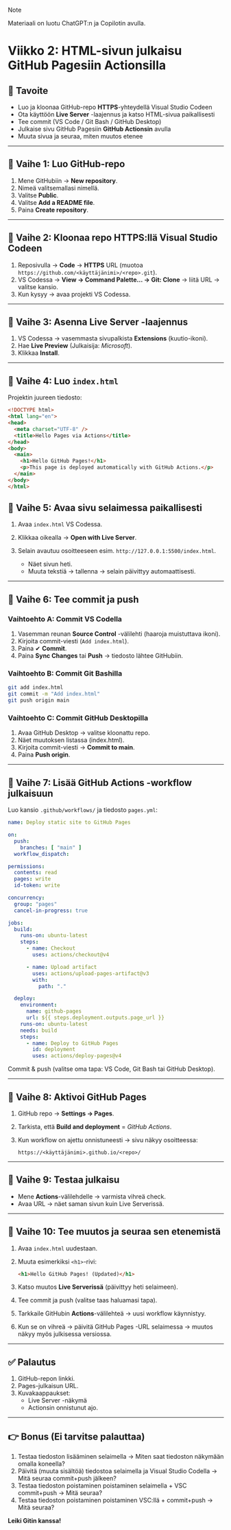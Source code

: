 > [!NOTE]
> Materiaali on luotu ChatGPT:n ja Copilotin avulla.

# Viikko 2: HTML-sivun julkaisu GitHub Pagesiin Actionsilla

## 🎯 Tavoite
- Luo ja kloonaa GitHub-repo **HTTPS**-yhteydellä Visual Studio Codeen  
- Ota käyttöön **Live Server** -laajennus ja katso HTML-sivua paikallisesti  
- Tee commit (VS Code / Git Bash / GitHub Desktop)  
- Julkaise sivu GitHub Pagesiin **GitHub Actionsin** avulla  
- Muuta sivua ja seuraa, miten muutos etenee  

---

## 📝 Vaihe 1: Luo GitHub-repo
1. Mene GitHubiin → **New repository**.
2. Nimeä valitsemallasi nimellä.
3. Valitse **Public**.
4. Valitse **Add a README file**.
5. Paina **Create repository**.

---

## 📝 Vaihe 2: Kloonaa repo HTTPS\:llä Visual Studio Codeen

1. Reposivulla → **Code** → **HTTPS** URL (muotoa `https://github.com/<käyttäjänimi>/<repo>.git`).
2. VS Codessa → **View → Command Palette… → Git: Clone** → liitä URL → valitse kansio.
3. Kun kysyy → avaa projekti VS Codessa.

---

## 📝 Vaihe 3: Asenna Live Server -laajennus

1. VS Codessa → vasemmasta sivupalkista **Extensions** (kuutio-ikoni).
2. Hae **Live Preview** (Julkaisija: *Microsoft*).
3. Klikkaa **Install**.

---

## 📝 Vaihe 4: Luo `index.html`
Projektin juureen tiedosto:
```html
<!DOCTYPE html>
<html lang="en">
<head>
  <meta charset="UTF-8" />
  <title>Hello Pages via Actions</title>
</head>
<body>
  <main>
    <h1>Hello GitHub Pages!</h1>
    <p>This page is deployed automatically with GitHub Actions.</p>
  </main>
</body>
</html>
``` 

## 📝 Vaihe 5: Avaa sivu selaimessa paikallisesti

1. Avaa `index.html` VS Codessa.
2. Klikkaa oikealla → **Open with Live Server**.
3. Selain avautuu osoitteeseen esim. `http://127.0.0.1:5500/index.html`.

   * Näet sivun heti.
   * Muuta tekstiä → tallenna → selain päivittyy automaattisesti.

---

## 📝 Vaihe 6: Tee commit ja push

### Vaihtoehto A: Commit VS Codella

1. Vasemman reunan **Source Control** -välilehti (haaroja muistuttava ikoni).
2. Kirjoita commit-viesti (`Add index.html`).
3. Paina ✔ **Commit**.
4. Paina **Sync Changes** tai **Push** → tiedosto lähtee GitHubiin.

### Vaihtoehto B: Commit Git Bashilla

```bash
git add index.html
git commit -m "Add index.html"
git push origin main
```

### Vaihtoehto C: Commit GitHub Desktopilla

1. Avaa GitHub Desktop → valitse kloonattu repo.
2. Näet muutoksen listassa (index.html).
3. Kirjoita commit-viesti → **Commit to main**.
4. Paina **Push origin**.

---

## 📝 Vaihe 7: Lisää GitHub Actions -workflow julkaisuun

Luo kansio `.github/workflows/` ja tiedosto `pages.yml`:

```yaml
name: Deploy static site to GitHub Pages

on:
  push:
    branches: [ "main" ]
  workflow_dispatch:

permissions:
  contents: read
  pages: write
  id-token: write

concurrency:
  group: "pages"
  cancel-in-progress: true

jobs:
  build:
    runs-on: ubuntu-latest
    steps:
      - name: Checkout
        uses: actions/checkout@v4

      - name: Upload artifact
        uses: actions/upload-pages-artifact@v3
        with:
          path: "."

  deploy:
    environment:
      name: github-pages
      url: ${{ steps.deployment.outputs.page_url }}
    runs-on: ubuntu-latest
    needs: build
    steps:
      - name: Deploy to GitHub Pages
        id: deployment
        uses: actions/deploy-pages@v4
```

Commit & push (valitse oma tapa: VS Code, Git Bash tai GitHub Desktop).

---

## 📝 Vaihe 8: Aktivoi GitHub Pages

1. GitHub repo → **Settings → Pages**.
2. Tarkista, että **Build and deployment** = *GitHub Actions*.
3. Kun workflow on ajettu onnistuneesti → sivu näkyy osoitteessa:

   ```
   https://<käyttäjänimi>.github.io/<repo>/
   ```

---

## 📝 Vaihe 9: Testaa julkaisu

* Mene **Actions**-välilehdelle → varmista vihreä check.
* Avaa URL → näet saman sivun kuin Live Serverissä.

---

## 📝 Vaihe 10: Tee muutos ja seuraa sen etenemistä

1. Avaa `index.html` uudestaan.
2. Muuta esimerkiksi `<h1>`-rivi:

   ```html
   <h1>Hello GitHub Pages! (Updated)</h1>
   ```
3. Katso muutos **Live Serverissä** (päivittyy heti selaimeen).
4. Tee commit ja push (valitse taas haluamasi tapa).
5. Tarkkaile GitHubin **Actions**-välilehteä → uusi workflow käynnistyy.
6. Kun se on vihreä → päivitä GitHub Pages -URL selaimessa → muutos näkyy myös julkisessa versiossa.

---

## ✅ Palautus

1. GitHub-repon linkki.
2. Pages-julkaisun URL.
3. Kuvakaappaukset:
   * Live Server -näkymä
   * Actionsin onnistunut ajo.

---

## **👉 Bonus (Ei tarvitse palauttaa)**

1. Testaa tiedoston lisääminen selaimella → Miten saat tiedoston näkymään omalla koneella?
2. Päivitä (muuta sisältöä) tiedostoa selaimella ja Visual Studio Codella → Mitä seuraa commit+push jälkeen?
3. Testaa tiedoston poistaminen poistaminen selaimella + VSC commit+push → Mitä seuraa?
4. Testaa tiedoston poistaminen poistaminen VSC:llä + commit+push → Mitä seuraa? 

**Leiki Gitin kanssa!**

